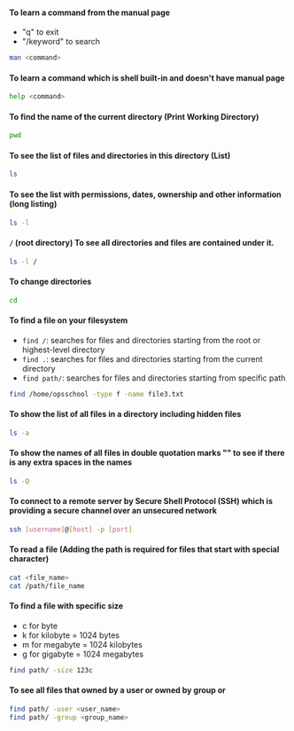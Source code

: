 #### To learn a command from the manual page

- "q" to exit
- "/keyword" to search

```sh
man <command>
```

#### To learn a command which is shell built-in and doesn't have manual page

```sh
help <command>
```

#### To find the name of the current directory (Print Working Directory)

```sh
pwd
```

#### To see the list of files and directories in this directory (List)

```sh
ls
```

#### To see the list with permissions, dates, ownership and other information (long listing)

```sh
ls -l
```

#### `/` (root directory) To see all directories and files are contained under it.

```sh
ls -l /
```

#### To change directories

```sh
cd
```

#### To find a file on your filesystem

- `find /`: searches for files and directories starting from the root or highest-level directory
- `find .`: searches for files and directories starting from the current directory
- `find path/`: searches for files and directories starting from specific path

```sh
find /home/opsschool -type f -name file3.txt
```

#### To show the list of all files in a directory including hidden files

```sh
ls -a
```

#### To show the names of all files in double quotation marks "" to see if there is any extra spaces in the names

```sh
ls -Q
```

#### To connect to a remote server by Secure Shell Protocol (SSH) which is providing a secure channel over an unsecured network

```sh
ssh [username]@[host] -p [port]
```

#### To read a file (Adding the path is required for files that start with special character)

```sh
cat <file_name>
cat /path/file_name
```

#### To find a file with specific size

- c for byte
- k for kilobyte = 1024 bytes
- m for megabyte = 1024 kilobytes
- g for gigabyte = 1024 megabytes

```sh
find path/ -size 123c
```

#### To see all files that owned by a user or owned by group or

```sh
find path/ -user <user_name>
find path/ -group <group_name>
```
